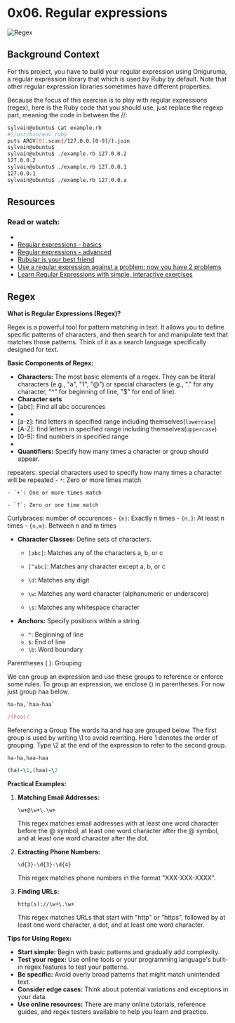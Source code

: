 # 0x06. Regular expressions

![Regex](https://coderpad.io/wp-content/uploads/2022/04/coderpad-regex-the-complete-guide.jpg)

## Background Context

For this project, you have to build your regular expression using Oniguruma, a regular expression library that which is used by Ruby by default. Note that other regular expression libraries sometimes have different properties.

Because the focus of this exercise is to play with regular expressions (regex), here is the Ruby code that you should use, just replace the regexp part, meaning the code in between the //:

```bash
sylvain@ubuntu$ cat example.rb
#!/usr/bin/env ruby
puts ARGV[0].scan(/127.0.0.[0-9]/).join
sylvain@ubuntu$
sylvain@ubuntu$ ./example.rb 127.0.0.2
127.0.0.2
sylvain@ubuntu$ ./example.rb 127.0.0.1
127.0.0.1
sylvain@ubuntu$ ./example.rb 127.0.0.a
```

## Resources

### Read or watch:

* []()
* [Regular expressions - basics](https://intranet.alxswe.com/rltoken/rtBWhqR4L-6p9PRwzlNLug)
* [Regular expressions - advanced](https://intranet.alxswe.com/rltoken/grJS5VDnUKBYwDpBTM7yCg)
* [Rubular is your best friend](https://intranet.alxswe.com/rltoken/RGkVuw1lZ_hoCCbLsiOAhg)
* [Use a regular expression against a problem: now you have 2 problems](https://intranet.alxswe.com/rltoken/Vwm8lpMUGa4x_FBtlyUQ8g)
* [Learn Regular Expressions with simple, interactive exercises](https://intranet.alxswe.com/rltoken/XsQ6rzS1uy-E6bnswUqIKg)

## Regex

**What is Regular Expressions (Regex)?**

Regex is a powerful tool for pattern matching in text. It allows you to define specific patterns of characters, and then search for and manipulate text that matches those patterns. Think of it as a search language specifically designed for text.

**Basic Components of Regex:**

* **Characters:** The most basic elements of a regex. They can be literal characters (e.g., "a", "1", "@") or special characters (e.g., "." for any character, "^" for beginning of line, "$" for end of line).
*  **Character sets**
*  [abc]: Find all abc occurences
*  [^abc]: Find all occurences except abc
*  [a-z]: find letters in specified range including themselves(`lowercase`)
*  [A-Z]: find letters in specified range including themselves(`Uppercase`)
*  [0-9]: find numbers in specified range
*
* **Quantifiers:** Specify how many times a character or group should appear.

repeaters: special characters used to specify how many times a character will be repeated
    - `*`: Zero or more times match

    - `+`: One or more times match

    - `?`: Zero or one time match

Curlybraces: number of occurences
    - `{n}`: Exactly n times
    - `{n,}`: At least n times
    - `{n,m}`: Between n and m times
* **Character Classes:** Define sets of characters.
    - `[abc]`: Matches any of the characters a, b, or c
    - `[^abc]`: Matches any character except a, b, or c


    - `\d`: Matches any digit
    - `\w`: Matches any word character (alphanumeric or underscore)
    - `\s`: Matches any whitespace character


* **Anchors:** Specify positions within a string.
    - `^`: Beginning of line
    - `$`: End of line
    - `\b`: Word boundary

Parentheses ( ): Grouping

We can group an expression and use these groups to reference or enforce some rules. To group an expression, we enclose () in parentheses. For now just group haa below.

```
ha-ha,`haa-haa`
```

```ruby
/(haa)/
```

Referencing a Group
The words ha and haa are grouped below. The first group is used by writing \1 to avoid rewriting. Here 1 denotes the order of grouping. Type \2 at the end of the expression to refer to the second group.

```
ha-ha,haa-haa
```

```ruby
(ha)-\1,(haa)-\2
```

**Practical Examples:**

1. **Matching Email Addresses:**
   ```regex
   \w+@\w+\.\w+
   ```
   This regex matches email addresses with at least one word character before the @ symbol, at least one word character after the @ symbol, and at least one word character after the dot.

2. **Extracting Phone Numbers:**
   ```regex
   \d{3}-\d{3}-\d{4}
   ```
   This regex matches phone numbers in the format "XXX-XXX-XXXX".

3. **Finding URLs:**
   ```regex
   http(s)://\w+\.\w+
   ```
   This regex matches URLs that start with "http" or "https", followed by at least one word character, a dot, and at least one word character.

**Tips for Using Regex:**

* **Start simple:** Begin with basic patterns and gradually add complexity.
* **Test your regex:** Use online tools or your programming language's built-in regex features to test your patterns.
* **Be specific:** Avoid overly broad patterns that might match unintended text.
* **Consider edge cases:** Think about potential variations and exceptions in your data.
* **Use online resources:** There are many online tutorials, reference guides, and regex testers available to help you learn and practice.
